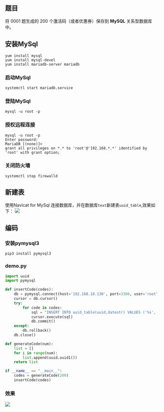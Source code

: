 ## 题目
将 0001 题生成的 200 个激活码（或者优惠券）保存到 **MySQL** 关系型数据库中。

## 安装MySql
```
yum install mysql
yum install mysql-devel
yum install mariadb-server mariadb
```
### 启动MySql
```
systemctl start mariadb.service
```
### 登陆MySql
```
mysql -u root -p
```
### 授权远程连接
```
mysql -u root -p
Enter password:
MariaDB [(none)]>
grant all privileges on *.* to 'root'@'192.168.*.*' identified by 'root' with grant option;
```
### 关闭防火墙
```
systemctl stop firewalld
```
## 新建表
使用Navicat for MySql 连接数据库，并在数据库`text`新建表`uuid_table`,效果如下：
![](http://oqdzx28cd.bkt.clouddn.com/18-1-9/21750120.jpg)

## 编码
### 安装pymysql3
```
pip3 install pymysql3
```
### demo.py
```Python
import uuid
import pymysql

def insertCode(codes):
	db = pymysql.connect(host='192.168.10.130', port=3306, user='root', passwd='123456',db='test')
	cursor = db.cursor()
	try:
		for code in codes:
			sql = "INSERT INTO uuid_table(uuid,datestr) VALUES ('%s', '%s')" % (code, '20180109')
			cursor.execute(sql)
			db.commit()
	except:
		db.rollback()
	db.close()

def generateCode(num):
	list = []
	for i in range(num):
		list.append(uuid.uuid1())
	return list

if __name__ == "__main__":
	codes = generateCode(200)
	insertCode(codes)
```
### 效果
![](http://oqdzx28cd.bkt.clouddn.com/18-1-9/95571570.jpg)
